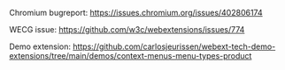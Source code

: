 Chromium bugreport:
https://issues.chromium.org/issues/402806174

WECG issue:
https://github.com/w3c/webextensions/issues/774

Demo extension:
https://github.com/carlosjeurissen/webext-tech-demo-extensions/tree/main/demos/context-menus-menu-types-product
